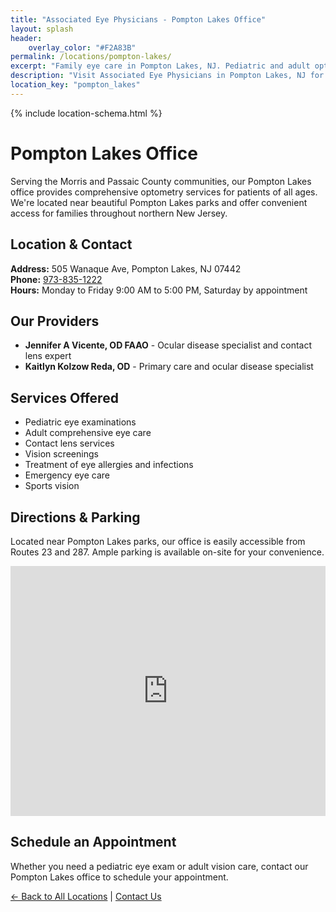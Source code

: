 ```yaml
---
title: "Associated Eye Physicians - Pompton Lakes Office"
layout: splash
header:
    overlay_color: "#F2A83B"
permalink: /locations/pompton-lakes/
excerpt: "Family eye care in Pompton Lakes, NJ. Pediatric and adult optometry services, contact lenses, and comprehensive eye exams."
description: "Visit Associated Eye Physicians in Pompton Lakes, NJ for family eye care including pediatric services, contact lenses, and comprehensive optometry."
location_key: "pompton_lakes"
---
```


{% include location-schema.html %}

# Pompton Lakes Office

Serving the Morris and Passaic County communities, our Pompton Lakes office provides comprehensive optometry services for patients of all ages. We're located near beautiful Pompton Lakes parks and offer convenient access for families throughout northern New Jersey.

## Location & Contact
**Address:** 505 Wanaque Ave, Pompton Lakes, NJ 07442  
**Phone:** [973-835-1222](tel:973-835-1222)  
**Hours:** Monday to Friday 9:00 AM to 5:00 PM, Saturday by appointment  

## Our Providers
- **Jennifer A Vicente, OD FAAO** - Ocular disease specialist and contact lens expert
- **Kaitlyn Kolzow Reda, OD** - Primary care and ocular disease specialist

## Services Offered
- Pediatric eye examinations
- Adult comprehensive eye care
- Contact lens services
- Vision screenings
- Treatment of eye allergies and infections
- Emergency eye care
- Sports vision

## Directions & Parking
Located near Pompton Lakes parks, our office is easily accessible from Routes 23 and 287. Ample parking is available on-site for your convenience.

<div class="location-map">
<iframe src="https://www.google.com/maps/embed?pb=!1m14!1m8!1m3!1d48177.21140706197!2d-74.288291!3d41.001716!3m2!1i1024!2i768!4f13.1!3m3!1m2!1s0x89c31cb60aadb30b%3A0x10e379d1a0c1aeb1!2s505%20Wanaque%20Ave%2C%20Pompton%20Lakes%2C%20NJ%2007442!5e0!3m2!1sen!2sus!4v1685673651885!5m2!1sen!2sus" width="100%" height="400" style="border:0;" allowfullscreen="" loading="lazy" referrerpolicy="no-referrer-when-downgrade"></iframe>
</div>

## Schedule an Appointment
Whether you need a pediatric eye exam or adult vision care, contact our Pompton Lakes office to schedule your appointment.

[← Back to All Locations](/locations/) | [Contact Us](/contact-page/)
